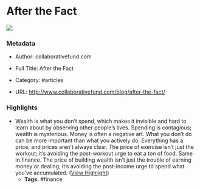 # After the Fact

![](https://readwise-assets.s3.amazonaws.com/static/images/article2.74d541386bbf.png)

### Metadata

- Author: collaborativefund.com
- Full Title: After the Fact
- Category: #articles


- URL: http://www.collaborativefund.com/blog/after-the-fact/

### Highlights

- Wealth is what you don’t spend, which makes it invisible and hard to learn about by observing other people’s lives. Spending is contagious; wealth is mysterious.
  Money is often a negative art. What you don’t do can be more important than what you actively do.
  Everything has a price, and prices aren’t always clear. The price of exercise isn’t just the workout; it’s avoiding the post-workout urge to eat a ton of food. Same in finance. The price of building wealth isn’t just the trouble of earning money or dealing; it’s avoiding the post-income urge to spend what you’ve accumulated. ([View Highlight](https://instapaper.com/read/1484774100/18839511))
    - **Tags:** #finance
